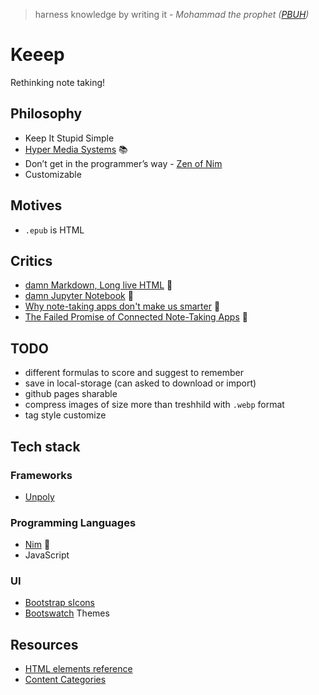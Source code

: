> harness knowledge by writing it - *Mohammad the prophet ([PBUH](https://www.youtube.com/watch?v=J79qPsj9ktI))*

# Keeep
Rethinking note taking!

## Philosophy
- Keep It Stupid Simple
- [Hyper Media Systems](https://hypermedia.systems/) 📚
- Don’t get in the programmer’s way - [Zen of Nim](https://nim-lang.org/blog/2021/11/15/zen-of-nim.html)
- Customizable

## Motives
- `.epub` is HTML

## Critics
- [damn Markdown, Long live HTML](https://joshondesign.com/2019/06/28/markdown_vs_html) 📝
- [damn Jupyter Notebook](https://medium.com/codex/an-honest-rant-on-why-i-despise-jupyter-notebooks-6b631334ce19) 📝
- [Why note-taking apps don't make us smarter](https://www.platformer.news/why-note-taking-apps-dont-make-us/) 📝
- [The Failed Promise of Connected Note-Taking Apps](https://redeemingproductivity.com/the-failed-promise-of-connected-note-taking-apps/) 📝


## TODO
- different formulas to score and suggest to remember
- save in local-storage (can asked to download or import)
- github pages sharable
- compress images of size more than treshhild with `.webp` format
- tag style customize

## Tech stack

### Frameworks
- [Unpoly](https://unpoly.com/)

### Programming Languages
- [Nim](https://nim-lang.org/) 👑
- JavaScript 

### UI
- [Bootstrap sIcons](https://icons.getbootstrap.com/)
- [Bootswatch](https://bootswatch.com/) Themes

## Resources
- [HTML elements reference](https://developer.mozilla.org/en-US/docs/Web/HTML/Element)
- [Content Categories](https://developer.mozilla.org/en-US/docs/Web/HTML/Content_categories)
